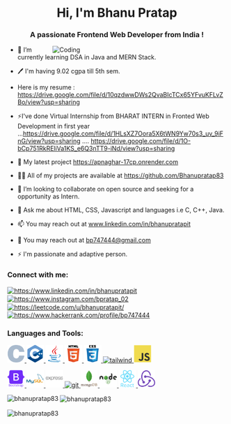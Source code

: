 <h1 align="center"> Hi, I'm Bhanu Pratap</h1>
<h3 align="center">A passionate Frontend Web Developer from India !</h3>


<p align="left"> <a href="https://github.com/ryo-ma/github-profile-trophy"></a> </p>
<img align="right" alt="Coding" width="400" src="https://steamuserimages-a.akamaihd.net/ugc/1631947648964785474/81CBA15178466DD47195A239232202E78987B714/?imw=637&imh=358&ima=fit&impolicy=Letterbox&imcolor=%23000000&letterbox=true">

- 🔭 I’m currently learning DSA in Java and MERN Stack.

- 🖊️ I'm having 9.02 cgpa till 5th sem.

- Here is my resume :  https://drive.google.com/file/d/10qzdwwDWs2QvaBIcTCx65YFvuKFLvZBo/view?usp=sharing
  
- ⚡I've done Virtual Internship from BHARAT INTERN in Fronted Web Development in first year ...https://drive.google.com/file/d/1HLsXZ7Oora5X6tWN9Yw70s3_uv_9iFnG/view?usp=sharing  .... https://drive.google.com/file/d/1O-bCp751RkREliVa1KS_e6Q3nTT9-iNd/view?usp=sharing

- 🙌 My latest project https://apnaghar-17cp.onrender.com
 
- 👨‍💻 All of my projects are available at https://github.com/Bhanupratap83

- 👯 I’m looking to collaborate on open source and seeking for a opportunity as Intern.

- 💬 Ask me about HTML, CSS, Javascript and languages i.e C, C++, Java.

- 📫 You may reach out at www.linkedin.com/in/bhanupratapit

- 📩 You may reach out at bp747444@gmail.com

- ⚡ I'm passionate and adaptive person.

<h3 align="left">Connect with me:</h3>
<p align="left">
<a href="https://linkedin.com/in/bhanupratapit" target="blank"><img align="center" src="https://raw.githubusercontent.com/rahuldkjain/github-profile-readme-generator/master/src/images/icons/Social/linked-in-alt.svg" alt="https://www.linkedin.com/in/bhanupratapit" height="30" width="40" /></a>
<a href="https://instagram.com/bpratap_02" target="blank"><img align="center" src="https://raw.githubusercontent.com/rahuldkjain/github-profile-readme-generator/master/src/images/icons/Social/instagram.svg" alt="https://www.instagram.com/bpratap_02" height="30" width="40" /></a>
<a href="https://www.leetcode.com/u/bhanupratapit/" target="blank"><img align="center" src="https://raw.githubusercontent.com/rahuldkjain/github-profile-readme-generator/master/src/images/icons/Social/leet-code.svg" alt="https://leetcode.com/u/bhanupratapit/" height="30" width="40" /></a>
 <a href="https://www.hackerrank.com/profile/bp747444" target="blank"><img align="center" src="https://raw.githubusercontent.com/rahuldkjain/github-profile-readme-generator/master/src/images/icons/Social/hackerrank.svg" alt="https://www.hackerrank.com/profile/bp747444" height="30" width="40" /></a>
</p>


<h3 align="left">Languages and Tools:</h3>
<p align="left"> 
 <a href="https://www.cprogramming.com/" target="_blank" rel="noreferrer"> <img src="https://raw.githubusercontent.com/devicons/devicon/master/icons/c/c-original.svg" alt="c" width="40" height="40"/> </a>   <a href="https://www.w3schools.com/cpp/" target="_blank" rel="noreferrer"> <img src="https://raw.githubusercontent.com/devicons/devicon/master/icons/cplusplus/cplusplus-original.svg" alt="cplusplus" width="40" height="40"/> </a>   <a href="https://www.java.com" target="_blank" rel="noreferrer"> <img src="https://raw.githubusercontent.com/devicons/devicon/master/icons/java/java-original.svg" alt="java" width="40" height="40"/> </a>    <a href="https://www.w3.org/html/" target="_blank" rel="noreferrer"> <img src="https://raw.githubusercontent.com/devicons/devicon/master/icons/html5/html5-original-wordmark.svg" alt="html5" width="40" height="40"/> </a>    <a href="https://www.w3schools.com/css/" target="_blank" rel="noreferrer"> <img src="https://raw.githubusercontent.com/devicons/devicon/master/icons/css3/css3-original-wordmark.svg" alt="css3" width="40" height="40"/> </a>    <a href="https://tailwindcss.com/" target="_blank" rel="noreferrer"> <img src="https://www.vectorlogo.zone/logos/tailwindcss/tailwindcss-icon.svg" alt="tailwind" width="40" height="40"/> </a>     <a href="https://developer.mozilla.org/en-US/docs/Web/JavaScript" target="_blank" rel="noreferrer"> <img src="https://raw.githubusercontent.com/devicons/devicon/master/icons/javascript/javascript-original.svg" alt="javascript" width="40" height="40"/> </a>     <p align="left"> <a href="https://getbootstrap.com" target="_blank" rel="noreferrer"> <img src="https://raw.githubusercontent.com/devicons/devicon/master/icons/bootstrap/bootstrap-plain-wordmark.svg" alt="bootstrap" width="40" height="40"/> </a>    <a href="https://www.mysql.com/" target="_blank" rel="noreferrer"> <img src="https://raw.githubusercontent.com/devicons/devicon/master/icons/mysql/mysql-original-wordmark.svg" alt="mysql" width="40" height="40"/> </a>    <a href="https://expressjs.com" target="_blank" rel="noreferrer"> <img src="https://raw.githubusercontent.com/devicons/devicon/master/icons/express/express-original-wordmark.svg" alt="express" width="40" height="40"/> </a>    <a href="https://git-scm.com/" target="_blank" rel="noreferrer"> <img src="https://www.vectorlogo.zone/logos/git-scm/git-scm-icon.svg" alt="git" width="40" height="40"/> </a>   <a href="https://www.mongodb.com/" target="_blank" rel="noreferrer"> <img src="https://raw.githubusercontent.com/devicons/devicon/master/icons/mongodb/mongodb-original-wordmark.svg" alt="mongodb" width="40" height="40"/> </a>     </a> <a href="https://nodejs.org" target="_blank" rel="noreferrer"> <img src="https://raw.githubusercontent.com/devicons/devicon/master/icons/nodejs/nodejs-original-wordmark.svg" alt="nodejs" width="40" height="40"/> </a>    <a href="https://reactjs.org/" target="_blank" rel="noreferrer"> <img src="https://raw.githubusercontent.com/devicons/devicon/master/icons/react/react-original-wordmark.svg" alt="react" width="40" height="40"/> </a>     <a href="https://redux.js.org" target="_blank" rel="noreferrer"> <img src="https://raw.githubusercontent.com/devicons/devicon/master/icons/redux/redux-original.svg" alt="redux" width="40" height="40"/> </a> 
 </p>

<p><img align="left" src="https://github-readme-stats.vercel.app/api/top-langs?username=bhanupratap83&show_icons=true&locale=en&layout=compact" alt="bhanupratap83" /></p>

<p>&nbsp;<img align="center" src="https://github-readme-stats.vercel.app/api?username=bhanupratap83&show_icons=true&locale=en" alt="bhanupratap83" /></p>

<p><img align="center" src="https://github-readme-streak-stats.herokuapp.com/?user=bhanupratap83&" alt="bhanupratap83" /></p>
</p>



